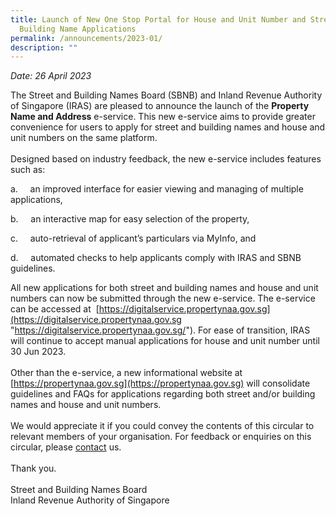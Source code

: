 ```yaml
---
title: Launch of New One Stop Portal for House and Unit Number and Street and
  Building Name Applications
permalink: /announcements/2023-01/
description: ""
---
```

<i>Date: 26 April 2023</i>

The Street and Building Names Board (SBNB) and Inland Revenue Authority of Singapore (IRAS) are pleased to announce the launch of the **Property Name and Address**  e-service. This new e-service aims to provide greater convenience for users to apply for street and building names and house and unit numbers on the same platform.<br>
<br>
Designed based on industry feedback, the new e-service includes features such as:

a.&nbsp;&nbsp;&nbsp;&nbsp; an improved interface for easier viewing and managing of multiple applications,

b.&nbsp;&nbsp;&nbsp;&nbsp; an interactive map for easy selection of the property,

c.&nbsp;&nbsp;&nbsp;&nbsp; auto-retrieval of applicant’s particulars via MyInfo, and

d.&nbsp;&nbsp;&nbsp;&nbsp; automated checks to help applicants comply with IRAS and SBNB guidelines.<br>

All new applications for both street and building names and house and unit numbers can now be submitted through the new e-service. The e-service can be accessed at &nbsp;[https://digitalservice.propertynaa.gov.sg](https://digitalservice.propertynaa.gov.sg "https://digitalservice.propertynaa.gov.sg/"). For ease of transition, IRAS will continue to accept manual applications for house and unit number until 30 Jun 2023.<br>
<br>
Other than the e-service, a new informational website at [https://propertynaa.gov.sg](https://propertynaa.gov.sg) will consolidate guidelines and FAQs for applications regarding both street and/or building names and house and unit numbers.<br>
<br>
We would appreciate it if you could convey the contents of this circular to relevant members of your organisation. For feedback or enquiries on this circular, please [contact](https://digitalservice.propertynaa.gov.sg/contact/) us.<br>
<br>
Thank you.
<br>
<br>
Street and Building Names Board<br>
Inland Revenue Authority of Singapore